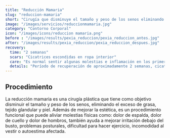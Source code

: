 ```yaml
---
title: "Reducción Mamaria"
slug: "reduccion-mamaria"
short: "Cirugía que disminuye el tamaño y peso de los senos eliminando grasa, tejido glandular y piel."
image: "/images/servicios/reduccionmamaria.jpg"
category: "Contorno Corporal"
icon: "/images/icons/reduccion mamaria.png"
before : "/images/results/pexia_reduccion/pexia_reduccion_antes.jpg"
after: "/images/results/pexia_reduccion/pexia_reduccion_despues.jpg"
recovery: 
  time: "2 semanas"
  scars: "Cicatrices escondidas en ropa interior"
  care: "Es normal sentir algunas molestias e inflamación en los primeros días después de la cirugía"
  details: "Período de recuperación de aproximadamente 2 semanas, cicatrices escondidas en ropa interior. Es normal sentir algunas molestias e inflamación en los primeros días después de la cirugía."
---
```



## Procedimiento
La reducción mamaria es una cirugía plástica que tiene como objetivo disminuir el tamaño y peso de los senos, eliminando el exceso de grasa, tejido glandular y piel. Además de mejorar la estética, es un procedimiento funcional que puede aliviar molestias físicas como: dolor de espalda, dolor de cuello y dolor de hombros, también ayuda a mejorar irritación debajo del busto, problemas posturales, dificultad para hacer ejercicio, incomodidad al vestir o autoestima afectada.

